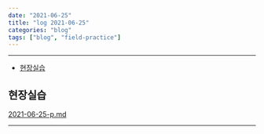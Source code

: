 ```yaml
---
date: "2021-06-25"
title: "log 2021-06-25"
categories: "blog"
tags: ["blog", "field-practice"]
---
```


----------

- [현장실습](#현장실습)

## 현장실습

[2021-06-25-p.md](./2021-06-25-p.md)

----------

